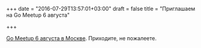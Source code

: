 +++
date = "2016-07-29T13:57:01+03:00"
draft = false
title = "Приглашаем на Go Meetup 6 августа"

+++

<p><a href="https://habrahabr.ru/company/mailru/blog/306652/">Go Meetup 6 августа в Москве</a>. Приходите, не пожалеете.</p>

